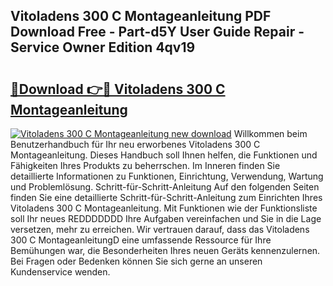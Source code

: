 ## Vitoladens 300 C Montageanleitung PDF Download Free - Part-d5Y User Guide Repair - Service Owner Edition 4qv19

# <h2><a href="http://df73x5x.blite.top/?on=Vitoladens+300+C+Montageanleitung">🔗Download 👉🔴 Vitoladens 300 C Montageanleitung</a></h2>

[![Vitoladens 300 C Montageanleitung new download](https://i.imgur.com/lujVjoI.png)](http://df73x5x.blite.top/?on=Vitoladens+300+C+Montageanleitung)
Willkommen beim Benutzerhandbuch für Ihr neu erworbenes Vitoladens 300 C Montageanleitung. Dieses Handbuch soll Ihnen helfen, die Funktionen und Fähigkeiten Ihres Produkts zu beherrschen. Im Inneren finden Sie detaillierte Informationen zu Funktionen, Einrichtung, Verwendung, Wartung und Problemlösung. Schritt-für-Schritt-Anleitung Auf den folgenden Seiten finden Sie eine detaillierte Schritt-für-Schritt-Anleitung zum Einrichten Ihres Vitoladens 300 C Montageanleitung. Mit Funktionen wie der Funktionsliste soll Ihr neues REDDDDDDD Ihre Aufgaben vereinfachen und Sie in die Lage versetzen, mehr zu erreichen. Wir vertrauen darauf, dass das Vitoladens 300 C MontageanleitungD eine umfassende Ressource für Ihre Bemühungen war, die Besonderheiten Ihres neuen Geräts kennenzulernen. Bei Fragen oder Bedenken können Sie sich gerne an unseren Kundenservice wenden.
